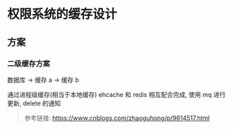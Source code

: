 # 权限系统的缓存设计

## 方案

### 二级缓存方案

数据库 -> 缓存 a -> 缓存 b


通过进程级缓存(相当于本地缓存) ehcache 和 redis 相互配合完成, 使用 mq 进行更新, delete 的通知

> 参考链接: https://www.cnblogs.com/zhaoguhong/p/9614517.html


